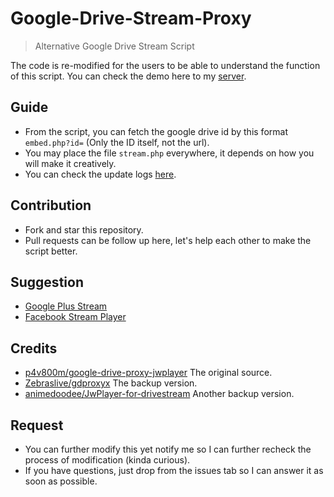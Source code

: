 # Google-Drive-Stream-Proxy
> Alternative Google Drive Stream Script

The code is re-modified for the users to be able to understand the function of this script. You can check the demo here to my [server](https://japnimeserver.com/drive/index.php).

## Guide
- From the script, you can fetch the google drive id by this format `embed.php?id=` (Only the ID itself, not the url).
- You may place the file `stream.php` everywhere, it depends on how you will make it creatively.
- You can check the update logs [here](https://github.com/japnimedev/Google-Drive-Stream-Proxy/blob/master/LOG.md).

## Contribution
- Fork and star this repository.
- Pull requests can be follow up here, let's help each other to make the script better.

## Suggestion
- [Google Plus Stream](https://github.com/japnimedev/Google-Plus-Stream)
- [Facebook Stream Player](https://github.com/japnimedev/Facebook-Stream-Player)

## Credits
- [p4v800m/google-drive-proxy-jwplayer](https://github.com/p4v800m/google-drive-proxy-jwplayer) The original source.
- [Zebraslive/gdproxyx](https://github.com/Zebraslive/gdproxyx) The backup version.
- [animedoodee/JwPlayer-for-drivestream](https://github.com/animedoodee/JwPlayer-for-drivestream) Another backup version.

## Request
- You can further modify this yet notify me so I can further recheck the process of modification (kinda curious).
- If you have questions, just drop from the issues tab so I can answer it as soon as possible.
